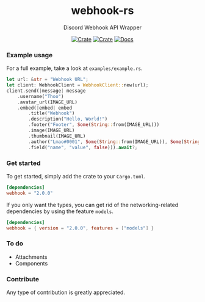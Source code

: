 <div align="center">

# webhook-rs

Discord Webhook API Wrapper

[![Crate](https://img.shields.io/crates/d/webhook?style=flat-square)](https://crates.io/crates/webhook) [![Crate](https://img.shields.io/crates/v/webhook?style=flat-square)](https://crates.io/crates/webhook) [![Docs](https://img.shields.io/docsrs/webhook?style=flat-square)](https://docs.rs/webhook/latest/webhook/)
</div>

### Example usage
For a full example, take a look at `examples/example.rs`.
```rust
let url: &str = "Webhook URL";
let client: WebhookClient = WebhookClient::new(url);
client.send(|message| message
    .username("Thoo")
    .avatar_url(IMAGE_URL)
    .embed(|embed| embed
        .title("Webhook")
        .description("Hello, World!")
        .footer("Footer", Some(String::from(IMAGE_URL)))
        .image(IMAGE_URL)
        .thumbnail(IMAGE_URL)
        .author("Lmao#0001", Some(String::from(IMAGE_URL)), Some(String::from(IMAGE_URL)))
        .field("name", "value", false))).await?;
```

### Get started
To get started, simply add the crate to your `Cargo.toml`.

```toml
[dependencies]
webhook = "2.0.0"
```

If you only want the types, you can get rid of the networking-related
dependencies by using the feature `models`.

```toml
[dependencies]
webhook = { version = "2.0.0", features = ["models"] }
```

### To do
- Attachments
- Components

### Contribute
Any type of contribution is greatly appreciated.
